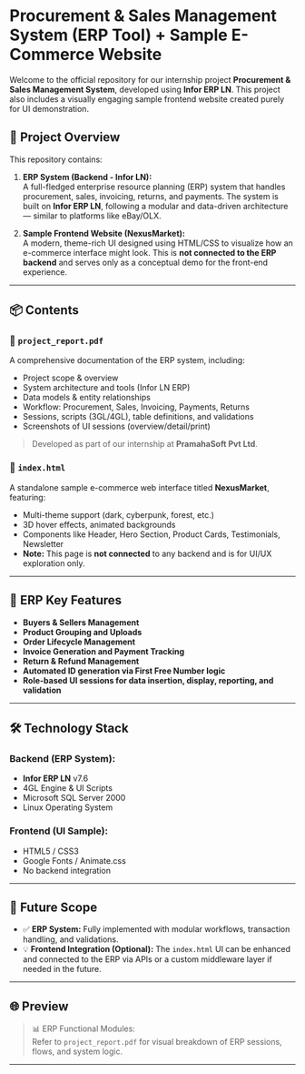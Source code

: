 # Procurement & Sales Management System (ERP Tool) + Sample E-Commerce Website

Welcome to the official repository for our internship project **Procurement & Sales Management System**, developed using **Infor ERP LN**. This project also includes a visually engaging sample frontend website created purely for UI demonstration.

## 🔧 Project Overview

This repository contains:

1. **ERP System (Backend - Infor LN):**  
   A full-fledged enterprise resource planning (ERP) system that handles procurement, sales, invoicing, returns, and payments. The system is built on **Infor ERP LN**, following a modular and data-driven architecture — similar to platforms like eBay/OLX.

2. **Sample Frontend Website (NexusMarket):**  
   A modern, theme-rich UI designed using HTML/CSS to visualize how an e-commerce interface might look. This is **not connected to the ERP backend** and serves only as a conceptual demo for the front-end experience.

---

## 📦 Contents

### 📁 `project_report.pdf`
A comprehensive documentation of the ERP system, including:

- Project scope & overview  
- System architecture and tools (Infor LN ERP)  
- Data models & entity relationships  
- Workflow: Procurement, Sales, Invoicing, Payments, Returns  
- Sessions, scripts (3GL/4GL), table definitions, and validations  
- Screenshots of UI sessions (overview/detail/print)

> Developed as part of our internship at **PramahaSoft Pvt Ltd**.

### 📄 `index.html`
A standalone sample e-commerce web interface titled **NexusMarket**, featuring:

- Multi-theme support (dark, cyberpunk, forest, etc.)  
- 3D hover effects, animated backgrounds  
- Components like Header, Hero Section, Product Cards, Testimonials, Newsletter  
- **Note:** This page is **not connected** to any backend and is for UI/UX exploration only.

---

## 🧩 ERP Key Features

- **Buyers & Sellers Management**  
- **Product Grouping and Uploads**  
- **Order Lifecycle Management**  
- **Invoice Generation and Payment Tracking**  
- **Return & Refund Management**  
- **Automated ID generation via First Free Number logic**  
- **Role-based UI sessions for data insertion, display, reporting, and validation**

---

## 🛠️ Technology Stack

### Backend (ERP System):
- **Infor ERP LN** v7.6  
- 4GL Engine & UI Scripts  
- Microsoft SQL Server 2000  
- Linux Operating System

### Frontend (UI Sample):
- HTML5 / CSS3  
- Google Fonts / Animate.css  
- No backend integration

---

## 🚧 Future Scope

- ✅ **ERP System:** Fully implemented with modular workflows, transaction handling, and validations.
- 💡 **Frontend Integration (Optional):** The `index.html` UI can be enhanced and connected to the ERP via APIs or a custom middleware layer if needed in the future.

---


## 🌐 Preview

> 📊 ERP Functional Modules:  
Refer to `project_report.pdf` for visual breakdown of ERP sessions, flows, and system logic.



---

